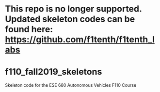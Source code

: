 # This repo is no longer supported. Updated skeleton codes can be found here: https://github.com/f1tenth/f1tenth_labs

# f110_fall2019_skeletons
Skeleton code for the ESE 680 Autonomous Vehicles F110 Course
